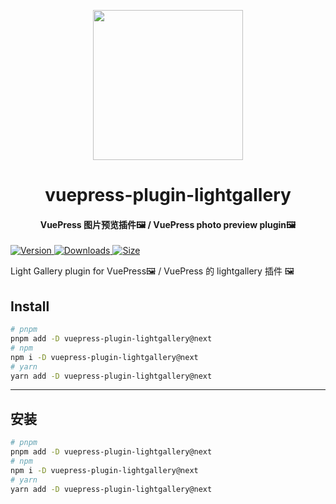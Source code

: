 <!-- markdownlint-disable -->
<p align="center">
  <img width="240" src="https://vuepress-theme-hope.github.io/v2/logo.svg" style="text-align: center;">
</p>
<h1 align="center">vuepress-plugin-lightgallery</h1>
<h4 align="center">VuePress 图片预览插件🖼️ / VuePress photo preview plugin🖼️</h4>

[![Version](https://img.shields.io/npm/v/vuepress-plugin-lightgallery/next.svg?style=flat-square&logo=npm) ![Downloads](https://img.shields.io/npm/dm/vuepress-plugin-lightgallery.svg?style=flat-square&logo=npm) ![Size](https://img.shields.io/bundlephobia/min/vuepress-plugin-lightgallery?style=flat-square&logo=npm)](https://www.npmjs.com/package/vuepress-plugin-lightgallery)

Light Gallery plugin for VuePress🖼️ / VuePress 的 lightgallery 插件 🖼️

## Install

```bash
# pnpm
pnpm add -D vuepress-plugin-lightgallery@next
# npm
npm i -D vuepress-plugin-lightgallery@next
# yarn
yarn add -D vuepress-plugin-lightgallery@next
```

---

## 安装

```bash
# pnpm
pnpm add -D vuepress-plugin-lightgallery@next
# npm
npm i -D vuepress-plugin-lightgallery@next
# yarn
yarn add -D vuepress-plugin-lightgallery@next
```
